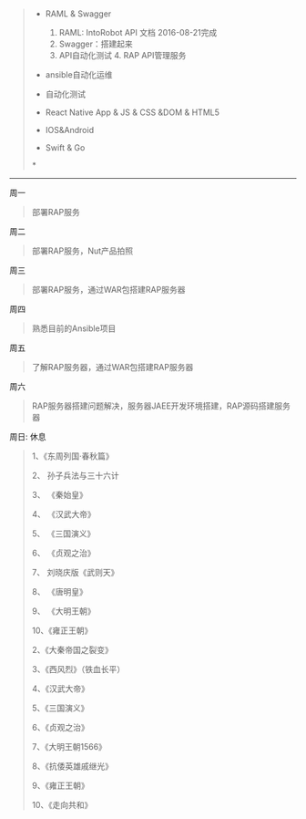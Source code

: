 # 

> * RAML & Swagger
> 
>   1. RAML: IntoRobot API 文档 2016-08-21完成
>   2. Swagger：搭建起来
>   3. API自动化测试
    4. RAP API管理服务
> 
> * ansible自动化运维
> 
> * 自动化测试
> 
> * React Native App & JS & CSS &DOM & HTML5
> 
> * IOS&Android
> 
> * Swift & Go
> 
> 
> \*

---

周一

> 部署RAP服务

周二

> 部署RAP服务，Nut产品拍照

周三

> 部署RAP服务，通过WAR包搭建RAP服务器

周四

> 熟悉目前的Ansible项目

周五

> 了解RAP服务器，通过WAR包搭建RAP服务器

周六

> RAP服务器搭建问题解决，服务器JAEE开发环境搭建，RAP源码搭建服务器

周日: 休息

> 1、《东周列国·春秋篇》
> 
> 2、 孙子兵法与三十六计
> 
> 3、 《秦始皇》
> 
> 4、 《汉武大帝》
> 
> 5、 《三国演义》
> 
> 6、 《贞观之治》
> 
> 7、 刘晓庆版《武则天》
> 
> 8、 《唐明皇》
> 
> 9、 《大明王朝》
> 
> 10、《雍正王朝》
> 
> 2、《大秦帝国之裂变》
> 
> 3、《西风烈》（铁血长平）
> 
> 4、《汉武大帝》
> 
> 5、《三国演义》
> 
> 6、《贞观之治》
> 
> 7、《大明王朝1566》
> 
> 8、《抗倭英雄戚继光》
> 
> 9、《雍正王朝》
> 
> 10、《走向共和》

